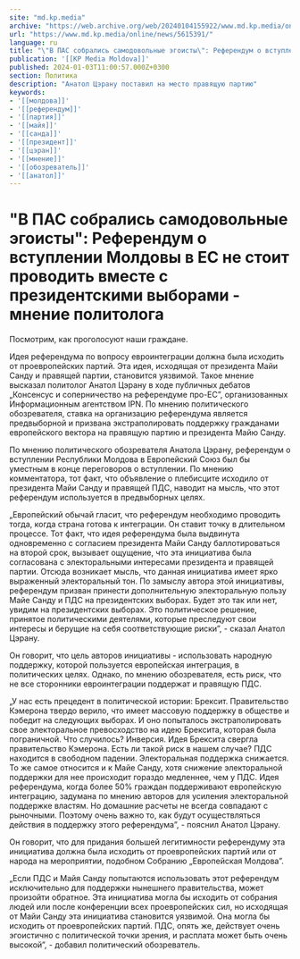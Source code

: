 ```yaml
---
site: "md.kp.media"
archive: "https://web.archive.org/web/20240104155922/www.md.kp.media/online/news/5615391/"
url: "https://www.md.kp.media/online/news/5615391/"
language: ru
title: "\"В ПАС собрались самодовольные эгоисты\": Референдум о вступлении Молдовы в ЕС не стоит проводить вместе с президентскими выборами - мнение политолога"
publication: '[[KP Media Moldova]]'
published: 2024-01-03T11:00:57.000Z+0300
section: Политика
description: "Анатол Цэрану поставил на место правящую партию"
keywords:
- '[[молдова]]'
- '[[референдум]]'
- '[[партия]]'
- '[[майя]]'
- '[[санда]]'
- '[[президент]]'
- '[[цэран]]'
- '[[мнение]]'
- '[[обозреватель]]'
- '[[анатол]]'
---
```


# "В ПАС собрались самодовольные эгоисты": Референдум о вступлении Молдовы в ЕС не стоит проводить вместе с президентскими выборами - мнение политолога

Посмотрим, как проголосуют наши граждане.

Идея референдума по вопросу евроинтеграции должна была исходить от проевропейских партий. Эта идея, исходящая от президента Майи Санду и правящей партии, становится уязвимой. Такое мнение высказал политолог Анатол Цэрану в ходе публичных дебатов „Консенсус и соперничество на референдуме про-ЕС”, организованных Информационным агентством IPN. По мнению политического обозревателя, ставка на организацию референдума является предвыборной и призвана экстраполировать поддержку гражданами европейского вектора на правящую партию и президента Майю Санду.

По мнению политического обозревателя Анатола Цэрану, референдум о вступлении Республики Молдова в Европейский Союз был бы уместным в конце переговоров о вступлении. По мнению комментатора, тот факт, что объявление о плебисците исходило от президента Майи Санду и правящей ПДС, наводит на мысль, что этот референдум используется в предвыборных целях.

„Европейский обычай гласит, что референдум необходимо проводить тогда, когда страна готова к интеграции. Он ставит точку в длительном процессе. Тот факт, что идея референдума была выдвинута одновременно с согласием президента Майи Санду баллотироваться на второй срок, вызывает ощущение, что эта инициатива была согласована с электоральными интересами президента и правящей партии. Отсюда возникает мысль, что данная инициатива имеет ярко выраженный электоральный тон. По замыслу автора этой инициативы, референдум призван принести дополнительную электоральную пользу Майе Санду и ПДС на президентских выборах. Будет это так или нет, увидим на президентских выборах. Это политическое решение, принятое политическими деятелями, которые преследуют свои интересы и берущие на себя соответствующие риски”, - сказал Анатол Цэрану.

Он говорит, что цель авторов инициативы - использовать народную поддержку, которой пользуется европейская интеграция, в политических целях. Однако, по мнению обозревателя, есть риск, что не все сторонники евроинтеграции поддержат и правящую ПДС.

„У нас есть прецедент в политической истории: Брексит. Правительство Кэмерона твердо верило, что имеет массовую поддержку в обществе и победит на следующих выборах. И оно попыталось экстраполировать свое электоральное превосходство на идею Брексита, которая была пограничной. Что случилось? Инверсия. Идея Брексита свергла правительство Кэмерона. Есть ли такой риск в нашем случае? ПДС находится в свободном падении. Электоральная поддержка снижается. То же самое относится и к Майе Санду, хотя снижение электоральной поддержки для нее происходит гораздо медленнее, чем у ПДС. Идея референдума, когда более 50% граждан поддерживают европейскую интеграцию, задумана по мнению авторов для усиления электоральной поддержке властям. Но домашние расчеты не всегда совпадают с рыночными. Поэтому очень важно то, как будут осуществляться действия в поддержку этого референдума”, - пояснил Анатол Цэрану.

Он говорит, что для придания большей легитимности референдуму эта инициатива должна была исходить от проевропейских партий или от народа на мероприятии, подобном Собранию „Европейская Молдова”.

„Если ПДС и Майя Санду попытаются использовать этот референдум исключительно для поддержки нынешнего правительства, может произойти обратное. Эта инициатива могла бы исходить от собрания людей или после конференции всех проевропейских сил, но исходящая от Майи Санду эта инициатива становится уязвимой. Она могла бы исходить от проевропейских партий. ПДС, опять же, действует очень эгоистично с политической точки зрения, и расплата может быть очень высокой”, - добавил политический обозреватель.